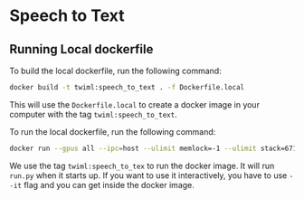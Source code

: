 # Speech to Text

## Running Local dockerfile

To build the local dockerfile, run the following command:

```bash
docker build -t twiml:speech_to_text . -f Dockerfile.local
```

This will use the `Dockerfile.local` to create a docker image in your computer with the tag `twiml:speech_to_text`.

To run the local dockerfile, run the following command:

```bash
docker run --gpus all --ipc=host --ulimit memlock=-1 --ulimit stack=67108864 twiml:speech_to_text
```

We use the tag `twiml:speech_to_tex` to run the docker image. It will run `run.py` when it starts up. If you want to use it interactively, you have to use `--it` flag and you can get inside the docker image.